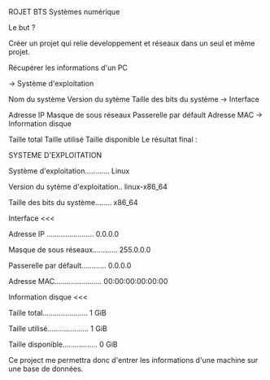 ROJET BTS Systèmes numérique

Le but ?

Créer un projet qui relie developpement et réseaux dans un seul et même projet.

Récupérer les informations d'un PC

-> Système d'exploitation

Nom du système
Version du sytème
Taille des bits du système
-> Interface

Adresse IP
Masque de sous réseaux
Passerelle par défault
Adresse MAC
-> Information disque

Taille total
Taille utilisé
Taille disponible
Le résultat final :

SYSTEME D'EXPLOITATION

Système d'exploitation............ Linux

Version du sytème d'exploitation.. linux-x86_64

Taille des bits du système........ x86_64

Interface <<<

Adresse IP ....................... 0.0.0.0

Masque de sous réseaux............ 255.0.0.0

Passerelle par défault............ 0.0.0.0

Adresse MAC....................... 00:00:00:00:00:00

Information disque <<<

Taille total...................... 1 GiB

Taille utilisé.................... 1 GiB

Taille disponible................. 0 GiB

Ce project me permettra donc d'entrer les informations d'une machine sur une base de données.